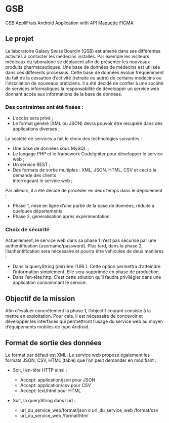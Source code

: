 # GSB
GSB AppliFrais Android Application with API
<a href="https://www.figma.com/file/j14wK5qanIzgDU89yGrELE/Untitled?node-id=0%3A1">Maquette FIGMA</a>

<h2>Le projet</h2>
Le laboratoire Galaxy Swiss Bourdin (GSB) est amené dans ses différentes activités à contacter les
médecins installés. Par exemple les visiteurs médicaux du laboratoire se déplacent afin de présenter
les nouveaux produits pharmaceutiques.
Une base de données de médecins est utilisée dans ces différents processus. Cette base de données
évolue fréquemment du fait de la cessation d’activité (retraite ou autre) de certains médecins ou
l’installation de nouveaux praticiens.
Il a été décidé de confier à une société de services informatiques la responsabilité de développer un
service web donnant accès aux informations de la base de données.

  <h3>Des contraintes ont été fixées :</h3>

<ul>
<li>L’accès sera privé ;</li>
<li>Le format généré (XML ou JSON) devra pouvoir être récupéré dans des applications
diverses ;</li>
  </ul>
La société de services a fait le choix des technologies suivantes :

  <ul>
    <li>Une base de données sous MySQL ;</li>
<li>Le langage PHP et le framework CodeIgniter pour développer le service web ;</li>
<li>Un service REST ;</li>
<li>Des formats de sortie multiples : XML, JSON, HTML, CSV et ceci à la demande des clients</li>
interrogeant le service web ;</li>
  </ul>
Par ailleurs, il a été décidé de procéder en deux temps dans le déploiement :

<ul>
  <li>Phase 1, mise en ligne d’une partie de la base de données, réduite à quelques départements</li>
  <li>Phase 2, généralisation après expérimentation.</li>
  </ul>


<h3>Choix de sécurité</h3>
Actuellement, le service web dans sa phase 1 n’est pas sécurisé par une authentification
(username/password). Plus tard, dans la phase 2, l’authentification sera nécessaire et pourra être
véhiculée de deux manières :

<ul>
<li>Dans la queryString (derrière l’URL). Cette option permettra d’atteindre l’information
  simplement. Elle sera supprimée en phase de production.</li>
<li> Dans l’en-tête http. C’est cette solution qu’il faudra privilégier dans une application
  consommant le service.</li>
</ul>
<h2>Objectif de la mission</h2>
Afin d’évaluer concrètement la phase 1, l’objectif courant consiste à la mettre en exploitation. Pour
cela, il est nécessaire de concevoir et développer les interfaces qui permettront l’usage du service web
au moyen d’équipements mobiles de type Android.
  
  <h2>Format de sortie des données</h2>
Le format par défaut est XML. Le service web propose également les formats JSON, CSV, HTML
(table) que l’on peut demander en modifiant :

<ul>
  <li>Soit, l’en-tête HTTP ainsi :</li>
    <ul>
      <li>Accept: application/json pour JSON</li>
      <li>Accept: application/csv pour CSV</li>
      <li>Accept: text/html pour HTML</li>
    </ul>
 </ul>
<ul>
  <li>Soit, la queryString dans l’url :</li>
    <ul>
      <li>url_du_service_web/format/json o url_du_service_web /format/csv</li>
      <li>url_du_service_web /format/html </li>
  </ul>
 </ul>

